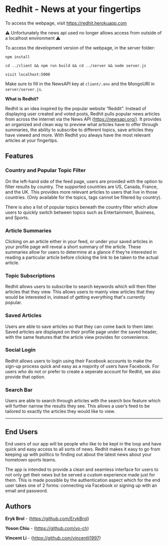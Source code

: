 # Redhit - News at your fingertips
To access the webpage, visit https://redhit.herokuapp.com

:warning: Unfortunately the news api used no longer allows access from outside of a localhost environment :warning:

To access the development version of the webpage, in the server folder:

```
npm install
```

```
cd ../client && npm run build && cd ../server && node server.js
```

```
visit localhost:5000
```

Make sure to fill in the NewsAPI key at ``client/.env`` and the MongoURI in ``server/server.js``. 

**What is Redhit?**

Redhit is an idea inspired by the popular website “Reddit”. Instead of displaying user created and voted posts, Redhit pulls popular news articles from across the internet via the News API (https://newsapi.org/). It provides an organized and clean way to preview what articles have to offer through summaries, the ability to subscribe to different topics, save articles they have viewed and more. With Redhit you always have the most relevant articles at your fingertips.





## Features

### Country and Popular Topic Filter

On the left-hand side of the feed page, users are provided with the option to filter results by country. The supported countries are US, Canada, France, and the UK. This provides more relevant articles to users that live in those countries. (Only available for the topics, tags cannot be filtered by country).

There is also a list of popular topics beneath the country filter which allow users to quickly switch between topics such as Entertainment, Business, and Sports.

### Article Summaries

Clicking on an article either in your feed, or under your saved articles in your profile page will reveal a short summary of the article. These summaries allow for users to determine at a glance if they’re interested in reading a particular article before clicking the link to be taken to the actual article.

### Topic Subscriptions

Redhit allows users to subscribe to search keywords which will then filter articles that they view. This allows users to mainly view articles that they would be interested in, instead of getting everything that's currently popular. 

### Saved Articles

Users are able to save articles so that they can come back to them later. Saved articles are displayed on their profile page under the saved header, with the same features that the article view provides for convenience.

### Social Login

Redhit allows users to login using their Facebook accounts to make the sign-up process quick and easy as a majority of users have Facebook. For users who do not or prefer to create a seperate account for Redhit, we also provide that option. 

### Search Bar

Users are able to search through articles with the search box feature which will further narrow the results they see. This allows a user’s feed to be tailored to exactly the articles they would like to view.


------


## End Users

End users of our app will be people who like to be kept in the loop and have quick and easy access to all sorts of news. Redhit makes it easy to go from keeping up with politics to finding out about the latest news about your hometown sports teams. 

The app is intended to provide a clean and seamless interface for users to not only get their news but be served a custom experience made just for them. This is made possible by the authentication aspect which for the end user takes one of 2 forms: connecting via Facebook or signing up with an email and password. 

## Authors

**Eryk Brol** - (https://github.com/ErykBrol)

**Yoson Chiu** - (https://github.com/yo-ch)

**Vincent Li** - (https://github.com/vincentli1997)
